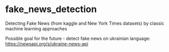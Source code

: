 # fake_news_detection
Detecting Fake News (from kaggle and New York Times datasets) by classic machine learning approaches


Possible goal for the future - detect fake news on ukrainian language: https://newsapi.org/s/ukraine-news-api
